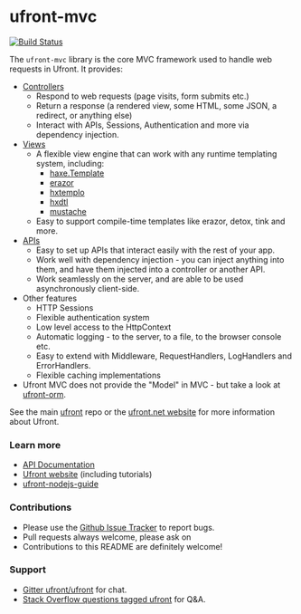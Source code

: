 ufront-mvc
==========

[![Build Status](https://travis-ci.org/ufront/ufront-mvc.svg?branch=master)](https://travis-ci.org/ufront/ufront-mvc)

The `ufront-mvc` library is the core MVC framework used to handle web requests in Ufront.
It provides:

- [Controllers](http://api.ufront.net/ufront/web/Controller.html)
	- Respond to web requests (page visits, form submits etc.)
	- Return a response (a rendered view, some HTML, some JSON, a redirect, or anything else)
	- Interact with APIs, Sessions, Authentication and more via dependency injection.
- [Views](http://api.ufront.net/ufront/web/result/ViewResult.html)
	- A flexible view engine that can work with any runtime templating system, including:
		- [haxe.Template](http://haxe.org/manual/std-template.html)
		- [erazor](https://github.com/ufront/erazor)
		- [hxtemplo](https://github.com/Simn/hxtemplo)
		- [hxdtl](https://github.com/ajukraine/hxdtl)
		- [mustache](https://github.com/TomahawX/Mustache.hx)
	- Easy to support compile-time templates like erazor, detox, tink and more.
- [APIs](http://api.ufront.net/ufront/api/UFApi.html)
	- Easy to set up APIs that interact easily with the rest of your app.
	- Work well with dependency injection - you can inject anything into them, and have them injected into a controller or another API.
	- Work seamlessly on the server, and are able to be used asynchronously client-side.
- Other features
	- HTTP Sessions
	- Flexible authentication system
	- Low level access to the HttpContext
	- Automatic logging - to the server, to a file, to the browser console etc.
	- Easy to extend with Middleware, RequestHandlers, LogHandlers and ErrorHandlers.
	- Flexible caching implementations
- Ufront MVC does not provide the "Model" in MVC - but take a look at [ufront-orm](https://github.com/ufront/ufront-orm).

See the main [ufront](https://github.com/ufront/ufront) repo or the [ufront.net website](http://ufront.net) for more information about Ufront.

### Learn more

- [API Documentation](http://api.ufront.net/)
- [Ufront website](http://ufront.net) (including tutorials)
- [ufront-nodejs-guide](https://github.com/kevinresol/ufront-nodejs-guide/)

### Contributions

- Please use the [Github Issue Tracker](https://github.com/ufront/ufront-mvc/issues/) to report bugs.
- Pull requests always welcome, please ask on
- Contributions to this README are definitely welcome!

### Support

- [Gitter ufront/ufront](https://gitter.im/ufront/ufront) for chat.
- [Stack Overflow questions tagged ufront](http://stackoverflow.com/questions/tagged/ufront) for Q&A.
